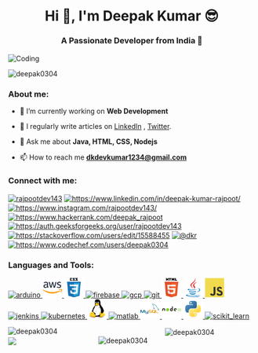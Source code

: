 <!-- Title and name -->
<div>
  <h1 align="center">Hi 👋, I'm Deepak Kumar 😎</h1>

  <h3 align="center">A Passionate Developer from India 🌆</h3>
</div>
<div>
  <img align="center" alt="Coding" height="450" width="100%" src= "https://cdn.dribbble.com/users/1201592/screenshots/9078494/media/422a760a51cef7de2fa3db9daf697853.gif" >
</div>
<div>
  <p align="left"><img src="https://komarev.com/ghpvc/?username=deepak0304&label=Profile%20views&color=0e75b6&style=flat" alt="deepak0304" /></p>
</div>

<div>
  <h3 align="left">About me:</h3>
  
  - 🔭 I’m currently working on **Web Development**

  - 📝 I regularly write articles on [LinkedIn](https://www.linkedin.com/in/deepak-kumar-rajpoot/) , [Twitter](https://twitter.com/rajpootdev143/).

  - 💬 Ask me about **Java, HTML, CSS, Nodejs**

  - 📫 How to reach me **dkdevkumar1234@gmail.com**

</div>
<div>
<h3 align="left">Connect with me:</h3>
<p align="left">
  <a href="https://twitter.com/rajpootdev143" target="blank"><img align="center" src="https://raw.githubusercontent.com/rahuldkjain/github-profile-readme-generator/master/src/images/icons/Social/twitter.svg" alt="rajpootdev143" height="30" width="40" /></a>
  <a href="https://www.linkedin.com/in/deepak-kumar-rajpoot/" target="blank"><img align="center" src="https://raw.githubusercontent.com/rahuldkjain/github-profile-readme-generator/master/src/images/icons/Social/linked-in-alt.svg" alt="https://www.linkedin.com/in/deepak-kumar-rajpoot/" height="30" width="40" /></a>
  <a href="https://www.instagram.com/rajpootdev143/" target="blank"><img align="center" src="https://raw.githubusercontent.com/rahuldkjain/github-profile-readme-generator/master/src/images/icons/Social/instagram.svg" alt="https://www.instagram.com/rajpootdev143/" height="30" width="40" /></a>
  <a href="https://www.hackerrank.com/deepak_rajpoot" target="blank"><img align="center" src="https://raw.githubusercontent.com/rahuldkjain/github-profile-readme-generator/master/src/images/icons/Social/hackerrank.svg" alt="https://www.hackerrank.com/deepak_rajpoot" height="30" width="40" /></a>
  <a href="https://auth.geeksforgeeks.org/user/rajpootdev143" target="blank"><img align="center" src="https://raw.githubusercontent.com/rahuldkjain/github-profile-readme-generator/master/src/images/icons/Social/geeks-for-geeks.svg" alt="https://auth.geeksforgeeks.org/user/rajpootdev143" height="30" width="40" /></a>
  <a href="https://stackoverflow.com/users/https://stackoverflow.com/users/edit/15588455" target="blank"><img align="center" src="https://raw.githubusercontent.com/rahuldkjain/github-profile-readme-generator/master/src/images/icons/Social/stack-overflow.svg" alt="https://stackoverflow.com/users/edit/15588455" height="30" width="40" /></a>
  <a href="https://hashnode.com/@dkr" target="blank"><img align="center" src="https://raw.githubusercontent.com/rahuldkjain/github-profile-readme-generator/master/src/images/icons/Social/hashnode.svg" alt="@dkr" height="30" width="40" /></a>
  <a href="https://www.codechef.com/users/https://www.codechef.com/users/deepak0304" target="blank"><img align="center" src="https://cdn.jsdelivr.net/npm/simple-icons@3.1.0/icons/codechef.svg" alt="https://www.codechef.com/users/deepak0304" height="30" width="40" /></a>
  
</p>
</div>
<div>
<h3 align="left">Languages and Tools:</h3>
  <p align="left"> <a href="https://www.arduino.cc/" target="_blank" rel="noreferrer"> <img src="https://cdn.worldvectorlogo.com/logos/arduino-1.svg" alt="arduino" width="40" height="40"/> </a> 
  <a href="https://aws.amazon.com" target="_blank" rel="noreferrer"> <img src="https://raw.githubusercontent.com/devicons/devicon/master/icons/amazonwebservices/amazonwebservices-original-wordmark.svg" alt="aws" width="40" height="40"/> </a> <a href="https://www.w3schools.com/css/" target="_blank" rel="noreferrer"> <img src="https://raw.githubusercontent.com/devicons/devicon/master/icons/css3/css3-original-wordmark.svg" alt="css3" width="40" height="40"/> </a> 
  <a href="https://firebase.google.com/" target="_blank" rel="noreferrer"> <img src="https://www.vectorlogo.zone/logos/firebase/firebase-icon.svg" alt="firebase" width="40" height="40"/> </a> 
  <a href="https://cloud.google.com" target="_blank" rel="noreferrer"> <img src="https://www.vectorlogo.zone/logos/google_cloud/google_cloud-icon.svg" alt="gcp" width="40" height="40"/> </a> 
    <a href="https://git-scm.com/" target="_blank" rel="noreferrer"> <img src="https://www.vectorlogo.zone/logos/git-scm/git-scm-icon.svg" alt="git" width="40" height="40"/> </a> 
    <a href="https://www.w3.org/html/" target="_blank" rel="noreferrer"> <img src="https://raw.githubusercontent.com/devicons/devicon/master/icons/html5/html5-original-wordmark.svg" alt="html5" width="40" height="40"/> </a> 
    <a href="https://www.java.com" target="_blank" rel="noreferrer"> <img src="https://raw.githubusercontent.com/devicons/devicon/master/icons/java/java-original.svg" alt="java" width="40" height="40"/> </a> 
    <a href="https://developer.mozilla.org/en-US/docs/Web/JavaScript" target="_blank" rel="noreferrer"> <img src= "https://raw.githubusercontent.com/devicons/devicon/master/icons/javascript/javascript-original.svg" alt="javascript" width="40" height="40"/> </a> 
    <a href="https://www.jenkins.io" target="_blank" rel="noreferrer"> <img src="https://www.vectorlogo.zone/logos/jenkins/jenkins-icon.svg" alt="jenkins" width="40" height="40"/> </a> 
    <a href="https://kubernetes.io" target="_blank" rel="noreferrer"> <img src="https://www.vectorlogo.zone/logos/kubernetes/kubernetes-icon.svg" alt="kubernetes" width="40" height="40"/> </a> 
    <a href="https://www.linux.org/" target="_blank" rel="noreferrer"> <img src="https://raw.githubusercontent.com/devicons/devicon/master/icons/linux/linux-original.svg" alt="linux" width="40" height="40"/> </a> 
    <a href="https://www.mathworks.com/" target="_blank" rel="noreferrer"> <img src="https://upload.wikimedia.org/wikipedia/commons/2/21/Matlab_Logo.png" alt="matlab" width="40" height="40"/> </a> 
    <a href="https://www.mysql.com/" target="_blank" rel="noreferrer"> <img src="https://raw.githubusercontent.com/devicons/devicon/master/icons/mysql/mysql-original-wordmark.svg" alt="mysql" width="40" height="40"/> </a> 
    <a href="https://nodejs.org" target="_blank" rel="noreferrer"> <img src="https://raw.githubusercontent.com/devicons/devicon/master/icons/nodejs/nodejs-original-wordmark.svg" alt="nodejs" width="40" height="40"/> </a> 
    <a href="https://www.python.org" target="_blank" rel="noreferrer"> <img src="https://raw.githubusercontent.com/devicons/devicon/master/icons/python/python-original.svg" alt="python" width="40" height="40"/> </a> 
    <a href="https://scikit-learn.org/" target="_blank" rel="noreferrer"> <img src="https://upload.wikimedia.org/wikipedia/commons/0/05/Scikit_learn_logo_small.svg" alt="scikit_learn" width="40" height="40"/> </a> </p>
</div>
<div>
  <img align="left" src="https://github-readme-stats.vercel.app/api?username=deepak0304&show_icons=true&locale=en" width="320" alt="deepak0304" />
  <img align="center" src="https://github-readme-streak-stats.herokuapp.com/?user=deepak0304&" width="320" alt="deepak0304"/>
  <img align="right" src="https://github-readme-stats.vercel.app/api/top-langs?username=deepak0304&show_icons=true&locale=en&layout=compact" width="320" alt="deepak0304" />
</div>
<div>
<img align="center" src="https://github-readme-activity-graph.cyclic.app/graph?username=deepak0304&theme=github-compact"/>
</div>
